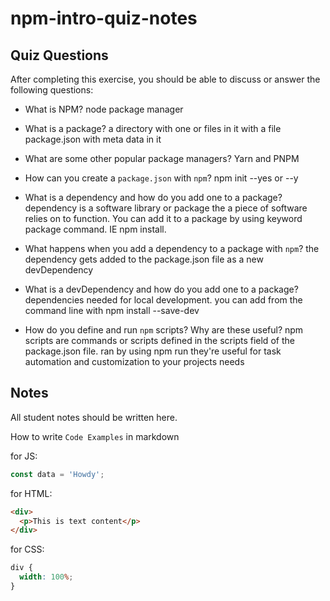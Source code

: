 # npm-intro-quiz-notes

## Quiz Questions

After completing this exercise, you should be able to discuss or answer the following questions:

- What is NPM?
  node package manager

- What is a package?
  a directory with one or files in it with a file package.json with meta data in it

- What are some other popular package managers?
  Yarn and PNPM

- How can you create a `package.json` with `npm`?
  npm init --yes or --y

- What is a dependency and how do you add one to a package?
  dependency is a software library or package the a piece of software relies on to function.
  You can add it to a package by using keyword package command. IE npm install.

- What happens when you add a dependency to a package with `npm`?
  the dependency gets added to the package.json file as a new devDependency

- What is a devDependency and how do you add one to a package?
  dependencies needed for local development.
  you can add from the command line with npm install <package-name> --save-dev

- How do you define and run `npm` scripts? Why are these useful?
  npm scripts are commands or scripts defined in the scripts field of the package.json file. ran by using npm run
  they're useful for task automation and customization to your projects needs

## Notes

All student notes should be written here.

How to write `Code Examples` in markdown

for JS:

```javascript
const data = 'Howdy';
```

for HTML:

```html
<div>
  <p>This is text content</p>
</div>
```

for CSS:

```css
div {
  width: 100%;
}
```
